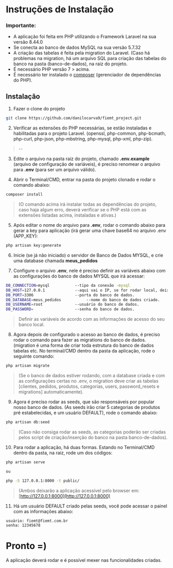 # Instruções de Instalação 

### Importante:

* A aplicação foi feita em PHP utilizando o Framework Laravel na sua versão 8.44.0
* Se conecta ao banco de dados MySQL na sua versão 5.7.32
* A criação das tabelas é feita pela migration do Laravel. (Caso há problemas na migration, há um arquivo SQL para criação das tabelas do banco na pasta (banco-de-dados), na raiz do projeto.
* É necessário PHP versão 7 > acima.
* É necessário ter instalado o [composer](https://getcomposer.org) (gerenciador de dependências do PHP).


## Instalação

1. Fazer o clone do projeto 

```bash
git clone https://github.com/danilocarva9/fiemt_project.git
```

2. Verificar as extensões do PHP necessárias, se estão instaladas e habilitadas para o projeto Laravel. (openssl, php-common, php-bcmath, php-curl, php-json, php-mbstring, php-mysql, php-xml, php-zip).
> --

3. Edite o arquivo na pasta raiz do projeto, chamado **.env.example** (arquivo de configuração de variáveis), é preciso renomear o arquivo para **.env** (para ser um arquivo válido).


4. Abrir o Terminal/CMD, entrar na pasta do projeto clonado e rodar o comando abaixo: 

```bash
composer install
```
 > (O comando acima irá instalar todas as dependências do projeto, caso haja algum erro, deverá verificar se o PHP está com as extensões listadas acima, instaladas e ativas.)


5. Após editar o nome do arquivo para **.env**, rodar o comando abaixo para gerar a key para aplicação (irá gerar uma chave base64 no arquivo .env (APP_KEY):
```bash
php artisan key:generate
```

6. Inicie (se já não iniciado) o servidor de  Banco de Dados MYSQL, e crie uma database chamada **meus_pedidos**


7. Configure o arquivo **.env**, nele é preciso definir as variáveis abaixo com as configurações do banco de dados MYSQL que irá acessar:

```bash
DB_CONNECTION=mysql           --tipo da conexão -mysql
DB_HOST=127.0.0.1             --aqui vai o IP, se for rodar local, deixar o atual.
DB_PORT=3306                  --porta do banco de dados.
DB_DATABASE=meus_pedidos           --nome do banco de dados criado.
DB_USERNAME=root              --usuário do banco de dados.
DB_PASSWORD=                  --senha do banco de dados.
```
> Definir as variáveis de acordo com as informações de acesso do seu banco local.


8. Agora depois de configurado o acesso ao banco de dados, é preciso rodar o comando para fazer as migrations do banco de dados. (migration é uma forma de criar toda estrutura do banco de dados tabelas etc. No terminal/CMD dentro da pasta da aplicação, rode o seguinte comando:

```bash
php artisan migrate
```
> (Se o banco de dados estiver rodando, com a database criada e com as configurações certas no .env, o migration deve criar as tabelas [clientes, pedidos, produtos, categorias, users, password_resets e migrations] automaticamente).

9. Agora é preciso rodar as seeds, que são responsáveis por popular nosso banco de dados. (As seeds irão criar 5 categorias de produtos pré estabelecidas, e um usuário DEFAULT), rode o comando abaixo:
```bash
php artisan db:seed
```
> (Caso não consiga rodar as seeds, as categorias poderão ser criadas pelos script de criação/inserção do banco na pasta banco-de-dados).


10. Para rodar a aplicação, há duas formas. Estando no Terminal/CMD dentro da pasta, na raiz, rode um dos códigos:

```bash
php artisan serve

ou

php -S 127.0.0.1:8000 -t public/
```
>(Ambos deixarão a aplicação acessível pelo browser em: [http://127.0.0.1:8000](http://127.0.0.1:8000)

11. Há um usuário DEFAULT criado pelas seeds, você pode acessar o painel com as informações abaixo:

```bash
usuário: fiemt@fiemt.com.br
senha: 12345678
```

#  Pronto =)
A aplicação deverá rodar e é possível mexer nas funcionalidades criadas.